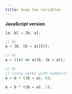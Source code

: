 ```yaml
---
title: Swap two variables
---
```


**JavaScript version**

```js
[a, b] = [b, a];

// Or
a = [b, (b = a)][0];

// Or
a = ((x) => x)(b, (b = a));

// Or
// (only works with numbers)
a = b + ((b = a), 0);

a = b * ((b = a), 1);
```
